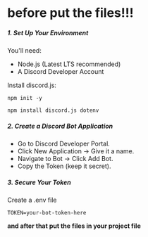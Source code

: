 <h1>before put the files!!!</h1>

<h5>1. Set Up Your Environment</h5>

You'll need:
- Node.js (Latest LTS recommended)
- A Discord Developer Account


Install discord.js:

```
npm init -y

npm install discord.js dotenv
```

<h5>2. Create a Discord Bot Application</h5>

- Go to Discord Developer Portal.
- Click New Application → Give it a name.
- Navigate to Bot → Click Add Bot.
- Copy the Token (keep it secret).

<h5>3. Secure Your Token</h5>

Create a .env file
```
TOKEN=your-bot-token-here
```

<b>and after that put the files in your project file</b>
